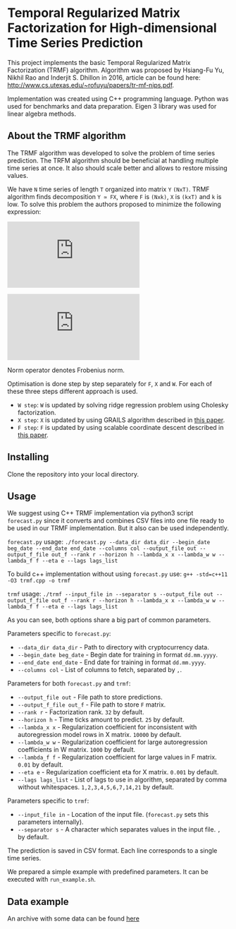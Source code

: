 # Temporal Regularized Matrix Factorization for High-dimensional Time Series Prediction

This project implements the basic Temporal Regularized Matrix Factorization (TRMF) algorithm. Algorithm was proposed by Hsiang-Fu Yu, Nikhil Rao and Inderjit S. Dhillon in 2016, article can be found here: http://www.cs.utexas.edu/~rofuyu/papers/tr-mf-nips.pdf.

Implementation was created using C++ programming language. Python was used for benchmarks and data preparation. Eigen 3 library was used for linear algebra methods. 

## About the TRMF algorithm

The TRMF algorithm was developed to solve the problem of time series prediction. The TRFM algorithm should be beneficial at handling multiple time series at once. It also should scale better and allows to restore missing values.

We have `N` time series of length `T` organized into matrix `Y` `(NxT)`. TRMF algorithm finds decomposition `Y ≃ FX`, where `F` is `(Nxk)`, `X` is `(kxT)` and `k` is low. To solve this problem the authors proposed to minimize the following expression:

![equation](https://latex.codecogs.com/gif.latex?%5Cleft%20%5C%7C%20P_%5COmega%28Y-FX%29%20%5Cright%20%5C%7C%5E%7B2%7D%20&plus;%20%5Clambda%20_f%5Cleft%20%5C%7C%20F%20%5Cright%20%5C%7C%20&plus;%20%5Clambda%20_w%5Cleft%20%5C%7C%20W%20%5Cright%20%5C%7C&plus;%5Clambda%20_x%20%5Csum_%7Br%3D1%7D%5E%7Bk%7DT_%7BAR%7D%28X_k%29%5Crightarrow%20%5Cmathit%7Bmin%7D_%7BF%2CX%2CW%7D)

![equation](https://latex.codecogs.com/gif.latex?T_%7BAR%7D%28X_k%29%3D%5Cfrac%7B1%7D%7B2%7D%5Csum_%7Bt%3DL&plus;1%7D%5E%7BT%7D%28x_t-%5Csum_%7Bl%5Cin%20LS%7Dw_l%5Ekx_%7Bt-l%7D%29&plus;%5Ceta%20%5Cleft%20%5C%7C%20x%20%5Cright%20%5C%7C%5E2)

Norm operator denotes Frobenius norm.

Optimisation is done step by step separately for `F`, `X` and `W`. For each of these three steps different approach is used.

- `W step`: `W` is updated by solving ridge regression problem using Cholesky factorization.
- `X step`: `X` is updated by using GRAILS algorithm described in [this paper](http://papers.nips.cc/paper/5938-collaborative-filtering-with-graph-information-consistency-and-scalable-methods.pdf).
- `F step`: `F` is updated by using scalable coordinate descent described in [this paper](http://www.cs.utexas.edu/~cjhsieh/icdm-pmf.pdf).

## Installing

Clone the repository into your local directory. 

## Usage

We suggest using C++ TRMF implementation via python3 script `forecast.py` since it converts and combines CSV files into one file ready to be used in our TRMF implementation. But it also can be used independently.

`forecast.py` usage: `./forecast.py --data_dir data_dir --begin_date beg_date --end_date end_date --columns col --output_file out --output_f_file out_f --rank r --horizon h --lambda_x x --lambda_w w --lambda_f f --eta e --lags lags_list`

To build c++ implementation without using `forecast.py` use: `g++ -std=c++11 -O3 trmf.cpp -o trmf`

`trmf` usage: `./trmf --input_file in --separator s --output_file out --output_f_file out_f --rank r --horizon h --lambda_x x --lambda_w w --lambda_f f --eta e --lags lags_list`

As you can see, both options share a big part of common parameters.

Parameters specific to `forecast.py`:

- `--data_dir data_dir` - Path to directory with cryptocurrency data.
- `--begin_date beg_date` - Begin date for training in format `dd.mm.yyyy`.
- `--end_date end_date` - End date for training in format `dd.mm.yyyy`.
- `--columns col` - List of columns to fetch, separated by `,`.

Parameters for both `forecast.py` and `trmf`:

- `--output_file out` - File path to store predictions.
- `--output_f_file out_f` - File path to store `F` matrix.
- `--rank r` - Factorization rank. `32` by default.
- `--horizon h` - Time ticks amount to predict. `25` by default.
- `--lambda_x x` - Regularization coefficient for inconsistent with autoregression model rows in X matrix. `10000` by default.
- `--lambda_w w` - Regularization coefficient for large autoregression coefficients in W matrix. `1000` by default.
- `--lambda_f f` - Regularization coefficient for large values in F matrix. `0.01` by default.
- `--eta e` - Regularization coefficient eta for X matrix. `0.001` by default.
- `--lags lags_list` - List of lags to use in algorithm, separated by comma without whitespaces. `1,2,3,4,5,6,7,14,21` by default.

Parameters specific to `trmf`:

- `--input_file in` - Location of the input file. (`forecast.py` sets this parameters internally).
- `--separator s` - A character which separates values in the input file. `,` by default.

The prediction is saved in CSV format. Each line corresponds to a single time series.

We prepared a simple example with predefined parameters. It can be executed with `run_example.sh`.

## Data example

An archive with some data can be found [here](https://www.dropbox.com/s/981b9ervs8wve6d/history.tar.gz?dl=0.)
